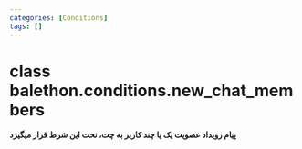 ```yaml
---
categories: [Conditions]
tags: []
---
```


<h1>class balethon.conditions.<strong>new_chat_members</strong></h1>

<p align="left" dir="rtl"><strong>پیام رویداد عضویت یک یا چند کاربر به چت، تحت این شرط قرار میگیرد</strong></p>